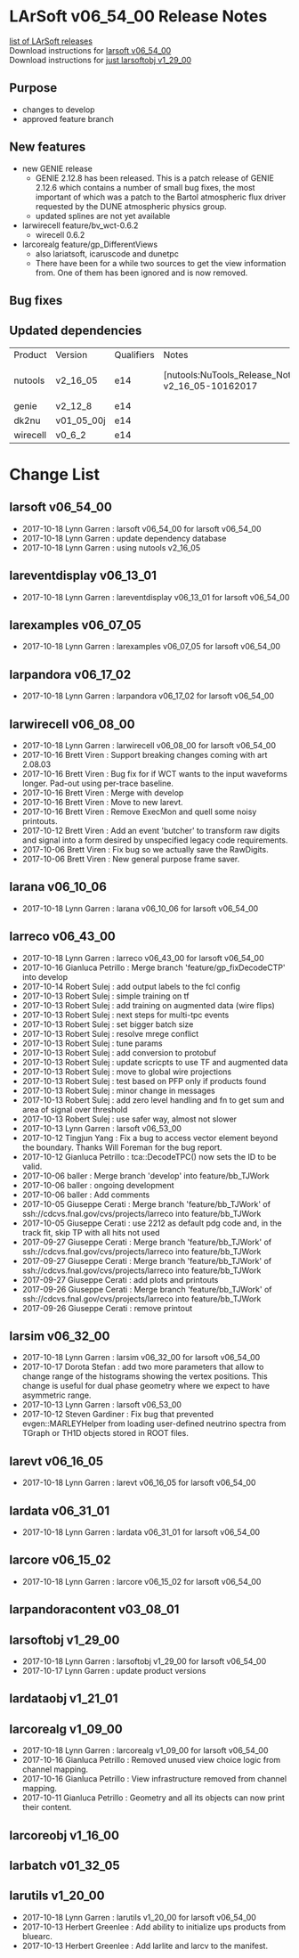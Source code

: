 # LArSoft v06_54_00 Release Notes



[list of LArSoft releases](LArSoft_release_list)  
Download instructions for [larsoft v06_54_00](http://scisoft.fnal.gov/scisoft/bundles/larsoft/v06_54_00/larsoft-v06_54_00.html)  
Download instructions for [just larsoftobj v1_29_00](http://scisoft.fnal.gov/scisoft/bundles/larsoftobj/v1_29_00/larsoftobj-v1_29_00.html)

## Purpose

-   changes to develop
-   approved feature branch

## New features

-   new GENIE release
    -   GENIE 2.12.8 has been released. This is a patch release of GENIE 2.12.6 which contains a number of small bug fixes, the most important of which was a patch to the Bartol atmospheric flux driver requested by the DUNE atmospheric physics group.
    -   updated splines are not yet available
-   larwirecell feature/bv_wct-0.6.2
    -   wirecell 0.6.2
-   larcorealg feature/gp_DifferentViews
    -   also lariatsoft, icaruscode and dunetpc
    -   There have been for a while two sources to get the view information from. One of them has been ignored and is now removed.

## Bug fixes

## Updated dependencies

|          |            |            |                                                             |                   |
|----------|------------|------------|-------------------------------------------------------------|-------------------|
| Product  | Version    | Qualifiers | Notes                                                       |                   |
| nutools  | v2_16_05   | e14        | [nutools:NuTools_Release_Notes#nutools-v2_16_05-10162017 | release notes](https://cdcvs.fnal.gov/redmine/projects/nutools/wiki/NuTools_Release_Notes#nutools-v2_16_05-10162017_|_release_notes) |
| genie    | v2_12_8    | e14        |                                                             |                   |
| dk2nu    | v01_05_00j | e14        |                                                             |                   |
| wirecell | v0_6_2    | e14        |                                                             |                   |

# Change List

## larsoft v06_54_00

-   2017-10-18 Lynn Garren : larsoft v06_54_00 for larsoft v06_54_00
-   2017-10-18 Lynn Garren : update dependency database
-   2017-10-18 Lynn Garren : using nutools v2_16_05

## lareventdisplay v06_13_01

-   2017-10-18 Lynn Garren : lareventdisplay v06_13_01 for larsoft v06_54_00

## larexamples v06_07_05

-   2017-10-18 Lynn Garren : larexamples v06_07_05 for larsoft v06_54_00

## larpandora v06_17_02

-   2017-10-18 Lynn Garren : larpandora v06_17_02 for larsoft v06_54_00

## larwirecell v06_08_00

-   2017-10-18 Lynn Garren : larwirecell v06_08_00 for larsoft v06_54_00
-   2017-10-16 Brett Viren : Support breaking changes coming with art 2.08.03
-   2017-10-16 Brett Viren : Bug fix for if WCT wants to the input waveforms longer. Pad-out using per-trace baseline.
-   2017-10-16 Brett Viren : Merge with develop
-   2017-10-16 Brett Viren : Move to new larevt.
-   2017-10-16 Brett Viren : Remove ExecMon and quell some noisy printouts.
-   2017-10-12 Brett Viren : Add an event 'butcher' to transform raw digits and signal into a form desired by unspecified legacy code requirements.
-   2017-10-06 Brett Viren : Fix bug so we actually save the RawDigits.
-   2017-10-06 Brett Viren : New general purpose frame saver.

## larana v06_10_06

-   2017-10-18 Lynn Garren : larana v06_10_06 for larsoft v06_54_00

## larreco v06_43_00

-   2017-10-18 Lynn Garren : larreco v06_43_00 for larsoft v06_54_00
-   2017-10-16 Gianluca Petrillo : Merge branch 'feature/gp_fixDecodeCTP' into develop
-   2017-10-14 Robert Sulej : add output labels to the fcl config
-   2017-10-13 Robert Sulej : simple training on tf
-   2017-10-13 Robert Sulej : add training on augmented data (wire flips)
-   2017-10-13 Robert Sulej : next steps for multi-tpc events
-   2017-10-13 Robert Sulej : set bigger batch size
-   2017-10-13 Robert Sulej : resolve mrege conflict
-   2017-10-13 Robert Sulej : tune params
-   2017-10-13 Robert Sulej : add conversion to protobuf
-   2017-10-13 Robert Sulej : update scricpts to use TF and augmented data
-   2017-10-13 Robert Sulej : move to global wire projections
-   2017-10-13 Robert Sulej : test based on PFP only if products found
-   2017-10-13 Robert Sulej : minor change in messages
-   2017-10-13 Robert Sulej : add zero level handling and fn to get sum and area of signal over threshold
-   2017-10-13 Robert Sulej : use safer way, almost not slower
-   2017-10-13 Lynn Garren : larsoft v06_53_00
-   2017-10-12 Tingjun Yang : Fix a bug to access vector element beyond the boundary. Thanks Will Foreman for the bug report.
-   2017-10-12 Gianluca Petrillo : tca::DecodeTPC() now sets the ID to be valid.
-   2017-10-06 baller : Merge branch 'develop' into feature/bb_TJWork
-   2017-10-06 baller : ongoing development
-   2017-10-06 baller : Add comments
-   2017-10-05 Giuseppe Cerati : Merge branch 'feature/bb_TJWork' of ssh://cdcvs.fnal.gov/cvs/projects/larreco into feature/bb_TJWork
-   2017-10-05 Giuseppe Cerati : use 2212 as default pdg code and, in the track fit, skip TP with all hits not used
-   2017-09-27 Giuseppe Cerati : Merge branch 'feature/bb_TJWork' of ssh://cdcvs.fnal.gov/cvs/projects/larreco into feature/bb_TJWork
-   2017-09-27 Giuseppe Cerati : Merge branch 'feature/bb_TJWork' of ssh://cdcvs.fnal.gov/cvs/projects/larreco into feature/bb_TJWork
-   2017-09-27 Giuseppe Cerati : add plots and printouts
-   2017-09-26 Giuseppe Cerati : Merge branch 'feature/bb_TJWork' of ssh://cdcvs.fnal.gov/cvs/projects/larreco into feature/bb_TJWork
-   2017-09-26 Giuseppe Cerati : remove printout

## larsim v06_32_00

-   2017-10-18 Lynn Garren : larsim v06_32_00 for larsoft v06_54_00
-   2017-10-17 Dorota Stefan : add two more parameters that allow to change range of the histograms showing the vertex positions. This change is useful for dual phase geometry where we expect to have asymmetric range.
-   2017-10-13 Lynn Garren : larsoft v06_53_00
-   2017-10-12 Steven Gardiner : Fix bug that prevented evgen::MARLEYHelper from loading user-defined neutrino spectra from TGraph or TH1D objects stored in ROOT files.

## larevt v06_16_05

-   2017-10-18 Lynn Garren : larevt v06_16_05 for larsoft v06_54_00

## lardata v06_31_01

-   2017-10-18 Lynn Garren : lardata v06_31_01 for larsoft v06_54_00

## larcore v06_15_02

-   2017-10-18 Lynn Garren : larcore v06_15_02 for larsoft v06_54_00

## larpandoracontent v03_08_01

## larsoftobj v1_29_00

-   2017-10-18 Lynn Garren : larsoftobj v1_29_00 for larsoft v06_54_00
-   2017-10-17 Lynn Garren : update product versions

## lardataobj v1_21_01

## larcorealg v1_09_00

-   2017-10-18 Lynn Garren : larcorealg v1_09_00 for larsoft v06_54_00
-   2017-10-16 Gianluca Petrillo : Removed unused view choice logic from channel mapping.
-   2017-10-16 Gianluca Petrillo : View infrastructure removed from channel mapping.
-   2017-10-11 Gianluca Petrillo : Geometry and all its objects can now print their content.

## larcoreobj v1_16_00

## larbatch v01_32_05

## larutils v1_20_00

-   2017-10-18 Lynn Garren : larutils v1_20_00 for larsoft v06_54_00
-   2017-10-13 Herbert Greenlee : Add ability to initialize ups products from bluearc.
-   2017-10-13 Herbert Greenlee : Add larlite and larcv to the manifest.

